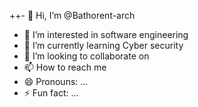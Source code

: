 ++- 👋 Hi, I’m @Bathorent-arch
- 👀 I’m interested in software engineering
- 🌱 I’m currently learning Cyber security
- 💞️ I’m looking to collaborate on 
- 📫 How to reach me 
- 😄 Pronouns: ...
- ⚡ Fun fact: ...

<!---
Bathorent-arch/Bathorent-arch is a ✨ special ✨ repository because its `README.md` (this file) appears on your GitHub profile.
You can click the Preview link to take a look at your changes.
--->
